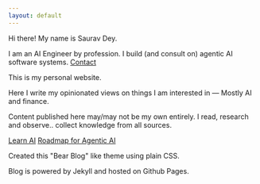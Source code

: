 ```yaml
---
layout: default
---
```


Hi there! My name is Saurav Dey. 

I am an AI Engineer by profession. I build (and consult on) agentic AI software systems. [Contact](/contact)

This is my personal website.

Here I write my opinionated views on things I am interested in — Mostly AI and finance.

Content published here may/may not be my own entirely. I read, research and observe.. collect knowledge from all sources.

[Learn AI](/learn-ai)
[Roadmap for Agentic AI](/agentic-ai)

Created this "Bear Blog" like theme using plain CSS.

Blog is powered by Jekyll and hosted on Github Pages.
